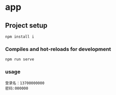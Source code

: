 # app

## Project setup
```
npm install i 
```

### Compiles and hot-reloads for development
```
npm run serve
```

### usage
```
登录名：13700000000
密码:000000
